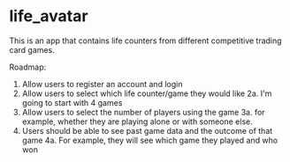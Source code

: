 # life_avatar
This is an app that contains life counters from different competitive trading card games.


Roadmap: 
1. Allow users to register an account and login
2. Allow users to select which life counter/game they would like
    2a. I'm going to start with 4 games
3. Allow users to select the number of players using the game
    3a. for example, whether they are playing alone or with someone else.
4. Users should be able to see past game data and the outcome of that game
    4a. For example, they will see which game they played and who won
